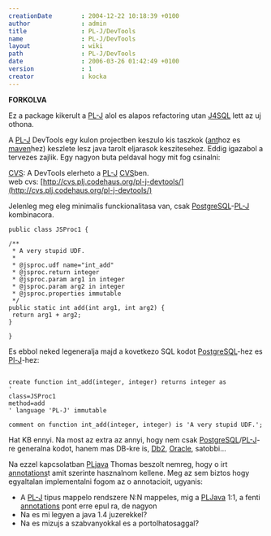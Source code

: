 ```yaml
---
creationDate        : 2004-12-22 10:18:39 +0100 
author              : admin 
title               : PL-J/DevTools 
name                : PL-J/DevTools 
layout              : wiki 
path                : PL-J/DevTools 
date                : 2006-03-26 01:42:49 +0100 
version             : 1 
creator             : kocka 
---
```

__FORKOLVA__

Ez a package kikerult a [PL-J](../PL-J.html) alol es alapos refactoring utan [J4SQL](../j4sql.html) lett az uj othona.

A [PL-J](../PL-J.html) DevTools egy kulon projectben keszulo kis taszkok ([ant](../ant.html)hoz es [maven](../maven.html)hez) keszlete lesz java tarolt eljarasok keszitesehez. Eddig igazabol a tervezes zajlik. Egy nagyon buta peldaval hogy mit fog csinalni:

[CVS](../CVS.html): A DevTools elerheto a [PL-J](../PL-J.html) [CVS](../CVS.html)ben.<br/>
web cvs: [http://cvs.plj.codehaus.org/pl-j-devtools/](http://cvs.plj.codehaus.org/pl-j-devtools/)



Jelenleg meg eleg minimalis funckionalitasa van, csak [PostgreSQL](../PostgreSQL.html)-[PL-J](../PL-J.html) kombinacora.

```
public class JSProc1 {

/**
 * A very stupid UDF.
 * 
 * @jsproc.udf name="int_add"
 * @jsproc.return integer
 * @jsproc.param arg1 in integer
 * @jsproc.param arg2 in integer
 * @jsproc.properties immutable
 */
public static int add(int arg1, int arg2) {
 return arg1 + arg2;
}

}
```

Es ebbol neked legeneralja majd a kovetkezo SQL kodot [PostgreSQL](../PostgreSQL.html)-hez es [Pl-J](../PL-J.html)-hez:

```

create function int_add(integer, integer) returns integer as
'
class=JSProc1
method=add
' language 'PL-J' immutable

comment on function int_add(integer, integer) is 'A very stupid UDF.';

```

Hat KB ennyi. Na most az extra az annyi, hogy nem csak [PostgreSQL](../PostgreSQL.html)/[PL-J](../PL-J.html)-re generalna kodot, hanem mas DB-kre is, [Db2](../DB2.html), [Oracle](../Oracle.html), satobbi...

Na ezzel kapcsolatban [PLjava](../pljava.html) Thomas beszolt nemreg, hogy o irt [annotations](../annotations.html)t amit szerinte hasznalnom kellene. Meg az sem biztos hogy egyaltalan implementalni fogom az o annotacioit, ugyanis:

*   A [PL-J](../PL-J.html) tipus mappelo rendszere N:N mappeles, mig a [PLJava](../pljava.html) 1:1, a fenti [annotations](../annotations.html) pont erre epul ra, de nagyon
*   Na es mi legyen a java 1.4 juzerekkel?
*   Na es mizujs a szabvanyokkal es a portolhatosaggal?
